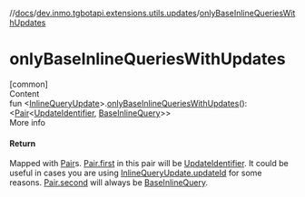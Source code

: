 //[docs](../../index.md)/[dev.inmo.tgbotapi.extensions.utils.updates](index.md)/[onlyBaseInlineQueriesWithUpdates](only-base-inline-queries-with-updates.md)



# onlyBaseInlineQueriesWithUpdates  
[common]  
Content  
fun <[InlineQueryUpdate](../dev.inmo.tgbotapi.types.update/-inline-query-update/index.md)>.[onlyBaseInlineQueriesWithUpdates](only-base-inline-queries-with-updates.md)(): <[Pair](https://kotlinlang.org/api/latest/jvm/stdlib/kotlin/-pair/index.html)<[UpdateIdentifier](../dev.inmo.tgbotapi.types/index.md#%5Bdev.inmo.tgbotapi.types%2FUpdateIdentifier%2F%2F%2FPointingToDeclaration%2F%5D%2FClasslikes%2F625018081), [BaseInlineQuery](../dev.inmo.tgbotapi.types.InlineQueries.query/-base-inline-query/index.md)>>  
More info  


#### Return  


Mapped  with [Pair](https://kotlinlang.org/api/latest/jvm/stdlib/kotlin/-pair/index.html)s. [Pair.first](https://kotlinlang.org/api/latest/jvm/stdlib/kotlin/-pair/first.html) in this pair will be [UpdateIdentifier](../dev.inmo.tgbotapi.types/index.md#%5Bdev.inmo.tgbotapi.types%2FUpdateIdentifier%2F%2F%2FPointingToDeclaration%2F%5D%2FClasslikes%2F625018081). It could be useful in cases you are using [InlineQueryUpdate.updateId](../dev.inmo.tgbotapi.types.update/-inline-query-update/update-id.md) for some reasons. [Pair.second](https://kotlinlang.org/api/latest/jvm/stdlib/kotlin/-pair/second.html) will always be [BaseInlineQuery](../dev.inmo.tgbotapi.types.InlineQueries.query/-base-inline-query/index.md).

  



